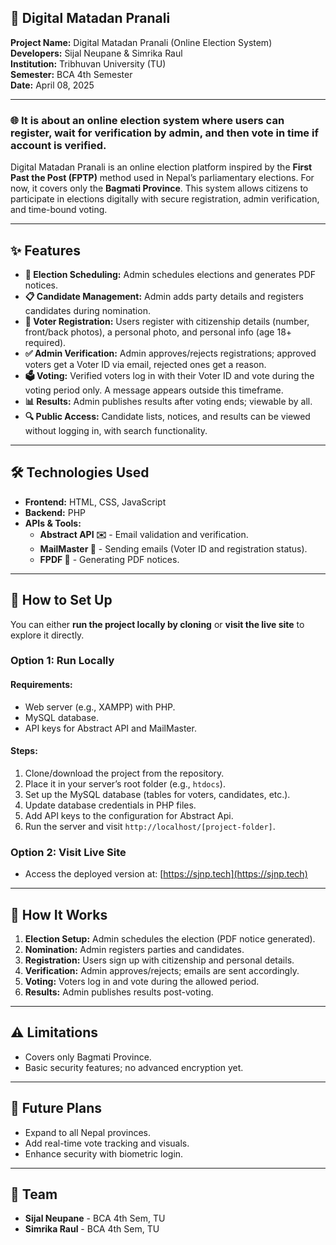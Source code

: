 ## 📝 Digital Matadan Pranali

**Project Name:** Digital Matadan Pranali (Online Election System)  
**Developers:** Sijal Neupane & Simrika Raul  
**Institution:** Tribhuvan University (TU)  
**Semester:** BCA 4th Semester  
**Date:** April 08, 2025  

---

### 🌐 It is about an online election system where users can register, wait for verification by admin, and then vote in time if account is verified.

Digital Matadan Pranali is an online election platform inspired by the **First Past the Post (FPTP)** method used in Nepal’s parliamentary elections. For now, it covers only the **Bagmati Province**. This system allows citizens to participate in elections digitally with secure registration, admin verification, and time-bound voting.

---

## ✨ Features

- **🔔 Election Scheduling:** Admin schedules elections and generates PDF notices.  
- **📋 Candidate Management:** Admin adds party details and registers candidates during nomination.  
- **👤 Voter Registration:** Users register with citizenship details (number, front/back photos), a personal photo, and personal info (age 18+ required).  
- **✅ Admin Verification:** Admin approves/rejects registrations; approved voters get a Voter ID via email, rejected ones get a reason.  
- **🗳️ Voting:** Verified voters log in with their Voter ID and vote during the voting period only. A message appears outside this timeframe.  
- **📊 Results:** Admin publishes results after voting ends; viewable by all.  
- **🔍 Public Access:** Candidate lists, notices, and results can be viewed without logging in, with search functionality.

---

## 🛠️ Technologies Used

- **Frontend:** HTML, CSS, JavaScript  
- **Backend:** PHP  
- **APIs & Tools:**  
  - **Abstract API ✉️** - Email validation and verification.  
  - **MailMaster 📧** - Sending emails (Voter ID and registration status).  
  - **FPDF 📄** - Generating PDF notices.

---

## 🚀 How to Set Up

You can either **run the project locally by cloning** or **visit the live site** to explore it directly.

### Option 1: Run Locally
#### Requirements:
- Web server (e.g., XAMPP) with PHP.  
- MySQL database.  
- API keys for Abstract API and MailMaster.  

#### Steps:
1. Clone/download the project from the repository.  
2. Place it in your server’s root folder (e.g., `htdocs`).  
3. Set up the MySQL database (tables for voters, candidates, etc.).  
4. Update database credentials in PHP files.  
5. Add API keys to the configuration for Abstract Api.  
6. Run the server and visit `http://localhost/[project-folder]`.

### Option 2: Visit Live Site
- Access the deployed version at: [https://sjnp.tech](https://sjnp.tech)

---

## 📖 How It Works

1. **Election Setup:** Admin schedules the election (PDF notice generated).  
2. **Nomination:** Admin registers parties and candidates.  
3. **Registration:** Users sign up with citizenship and personal details.  
4. **Verification:** Admin approves/rejects; emails are sent accordingly.  
5. **Voting:** Voters log in and vote during the allowed period.  
6. **Results:** Admin publishes results post-voting.

---

## ⚠️ Limitations

- Covers only Bagmati Province.  
- Basic security features; no advanced encryption yet.

---

## 🌟 Future Plans

- Expand to all Nepal provinces.  
- Add real-time vote tracking and visuals.  
- Enhance security with biometric login.

---

## 👥 Team

- **Sijal Neupane** - BCA 4th Sem, TU  
- **Simrika Raul** - BCA 4th Sem, TU
